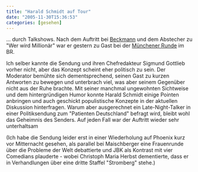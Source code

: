 ```yaml
---
title: "Harald Schmidt auf Tour"
date: "2005-11-30T15:36:53"
categories: [gesehen]
---
```


... durch Talkshows. Nach dem Auftritt bei [Beckmann](/2005/11/15/reinhold-beckmann-vs-harald-schmidt/) und dem Abstecher zu "Wer wird Millionär" war er gestern zu Gast bei der [Münchener Runde](http://www.br-online.de/bayern-heute/artikel/0511/29-harald-schmidt-kurz/index.xml) im BR.

Ich selber kannte die Sendung und ihren Chefredakteur Sigmund Gottlieb vorher nicht, aber das Konzept scheint eher politisch zu sein. Der Moderator bemühte sich dementsprechend, seinen Gast zu kurzen Antworten zu bewegen und unterbrach viel, was aber seinem Gegenüber nicht aus der Ruhe brachte. Mit seiner manchmal ungewohnten Sichtweise und dem hintergründigen Humor konnte Harald Schmidt einige Pointen anbringen und auch geschickt populistische Konzepte in der aktuellen Diskussion hinterfragen. Warum aber ausgerechnet ein Late-Night-Talker in einer Politiksendung zum "Patienten Deutschland" befragt wird, bleibt wohl das Geheimnis des Senders. Auf jeden Fall war der Auftritt wieder sehr unterhaltsam

(Ich habe die Sendung leider erst in einer Wiederholung auf Phoenix kurz vor Mitternacht gesehen, als parallel bei Maischberger eine Frauenrunde über die Probleme der Welt debattierte und JBK als Kontrast mit vier Comedians plauderte - wobei Christoph Maria Herbst dementierte, dass er in Verhandlungen über eine dritte Staffel "Stromberg" stehe.)
